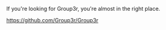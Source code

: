 If you're looking for Group3r, you're almost in the right place.

https://github.com/Group3r/Group3r
